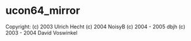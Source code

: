 # ucon64_mirror
Copyright: (c) 2003 Ulrich Hecht (c) 2004 NoisyB (c) 2004 - 2005 dbjh (c) 2003 - 2004 David Voswinkel 
